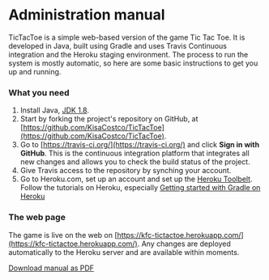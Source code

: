 # Administration manual

TicTacToe is a simple web-based version of the game Tic Tac Toe. It is developed in Java, built using Gradle and uses Travis Continuous integration and the Heroku staging environment. The process to run the system is mostly automatic, so here are some basic instructions to get you up and running.

### What you need

1. Install Java, [JDK 1.8](https://docs.oracle.com/javase/8/docs/technotes/guides/install/install_overview.html).
2. Start by forking the project's repository on GitHub, at [https://github.com/KisaCostco/TicTacToe](https://github.com/KisaCostco/TicTacToe). 
3. Go to [https://travis-ci.org/](https://travis-ci.org/) and click **Sign in with GitHub**. This is the continuous integration platform that integrates all new changes and allows you to check the build status of the project.
4. Give Travis access to the repository by synching your account.
5. Go to Heroku.com, set up an account and set up the [Heroku Toolbelt](https://devcenter.heroku.com/articles/heroku-cli). Follow the tutorials on Heroku, especially [Getting started with Gradle on Heroku](https://devcenter.heroku.com/articles/getting-started-with-gradle-on-heroku#introduction)

### The web page
The game is live on the web on [https://kfc-tictactoe.herokuapp.com/](https://kfc-tictactoe.herokuapp.com/). Any changes are deployed automatically to the Heroku server and are available within moments.

[Download manual as PDF](https://gitprint.com/KisaCostco/TicTacToe/blob/master/docs/AdministrationManual.md)


